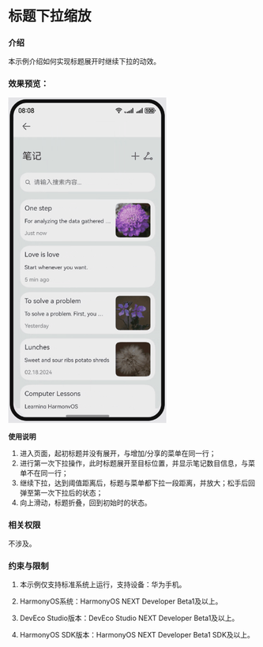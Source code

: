 # 标题下拉缩放

### 介绍
本示例介绍如何实现标题展开时继续下拉的动效。

### 效果预览：

![](../../../../../../screenshots/device/ExpandTitle.gif)

**使用说明**

1. 进入页面，起初标题并没有展开，与增加/分享的菜单在同一行；
2. 进行第一次下拉操作，此时标题展开至目标位置，并显示笔记数目信息，与菜单不在同一行；
3. 继续下拉，达到阈值距离后，标题与菜单都下拉一段距离，并放大；松手后回弹至第一次下拉后的状态；
4. 向上滑动，标题折叠，回到初始时的状态。

### 相关权限

不涉及。

### 约束与限制

1. 本示例仅支持标准系统上运行，支持设备：华为手机。

2. HarmonyOS系统：HarmonyOS NEXT Developer Beta1及以上。

3. DevEco Studio版本：DevEco Studio NEXT Developer Beta1及以上。

4. HarmonyOS SDK版本：HarmonyOS NEXT Developer Beta1 SDK及以上。